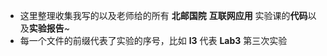 * 这里整理收集我写的以及老师给的所有 **北邮国院** **互联网应用** 实验课的**代码**以及**实验报告**~
* 每一个文件的前缀代表了实验的序号，比如 **l3** 代表 **Lab3** 第三次实验
